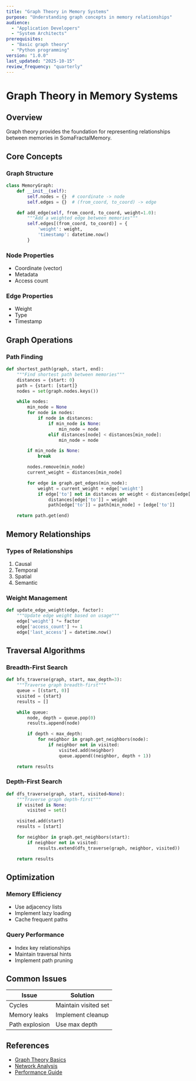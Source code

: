 ```yaml
---
title: "Graph Theory in Memory Systems"
purpose: "Understanding graph concepts in memory relationships"
audience:
  - "Application Developers"
  - "System Architects"
prerequisites:
  - "Basic graph theory"
  - "Python programming"
version: "1.0.0"
last_updated: "2025-10-15"
review_frequency: "quarterly"
---
```


# Graph Theory in Memory Systems

## Overview
Graph theory provides the foundation for representing relationships between memories in SomaFractalMemory.

## Core Concepts

### Graph Structure
```python
class MemoryGraph:
    def __init__(self):
        self.nodes = {}  # coordinate -> node
        self.edges = {}  # (from_coord, to_coord) -> edge

    def add_edge(self, from_coord, to_coord, weight=1.0):
        """Add a weighted edge between memories"""
        self.edges[(from_coord, to_coord)] = {
            'weight': weight,
            'timestamp': datetime.now()
        }
```

### Node Properties
- Coordinate (vector)
- Metadata
- Access count

### Edge Properties
- Weight
- Type
- Timestamp

## Graph Operations

### Path Finding
```python
def shortest_path(graph, start, end):
    """Find shortest path between memories"""
    distances = {start: 0}
    path = {start: [start]}
    nodes = set(graph.nodes.keys())

    while nodes:
        min_node = None
        for node in nodes:
            if node in distances:
                if min_node is None:
                    min_node = node
                elif distances[node] < distances[min_node]:
                    min_node = node

        if min_node is None:
            break

        nodes.remove(min_node)
        current_weight = distances[min_node]

        for edge in graph.get_edges(min_node):
            weight = current_weight + edge['weight']
            if edge['to'] not in distances or weight < distances[edge['to']]:
                distances[edge['to']] = weight
                path[edge['to']] = path[min_node] + [edge['to']]

    return path.get(end)
```

## Memory Relationships

### Types of Relationships
1. Causal
2. Temporal
3. Spatial
4. Semantic

### Weight Management
```python
def update_edge_weight(edge, factor):
    """Update edge weight based on usage"""
    edge['weight'] *= factor
    edge['access_count'] += 1
    edge['last_access'] = datetime.now()
```

## Traversal Algorithms

### Breadth-First Search
```python
def bfs_traverse(graph, start, max_depth=3):
    """Traverse graph breadth-first"""
    queue = [(start, 0)]
    visited = {start}
    results = []

    while queue:
        node, depth = queue.pop(0)
        results.append(node)

        if depth < max_depth:
            for neighbor in graph.get_neighbors(node):
                if neighbor not in visited:
                    visited.add(neighbor)
                    queue.append((neighbor, depth + 1))

    return results
```

### Depth-First Search
```python
def dfs_traverse(graph, start, visited=None):
    """Traverse graph depth-first"""
    if visited is None:
        visited = set()

    visited.add(start)
    results = [start]

    for neighbor in graph.get_neighbors(start):
        if neighbor not in visited:
            results.extend(dfs_traverse(graph, neighbor, visited))

    return results
```

## Optimization

### Memory Efficiency
- Use adjacency lists
- Implement lazy loading
- Cache frequent paths

### Query Performance
- Index key relationships
- Maintain traversal hints
- Implement path pruning

## Common Issues
| Issue | Solution |
|-------|----------|
| Cycles | Maintain visited set |
| Memory leaks | Implement cleanup |
| Path explosion | Use max depth |

## References
- [Graph Theory Basics](https://en.wikipedia.org/wiki/Graph_theory)
- [Network Analysis](network-analysis.md)
- [Performance Guide](../guides/performance.md)
